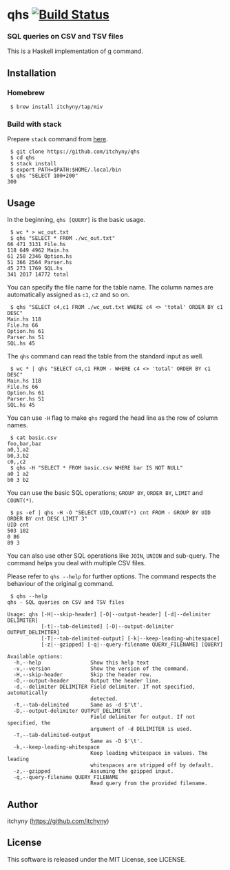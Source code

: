 # qhs [![Build Status](https://travis-ci.org/itchyny/qhs.png?branch=master)](https://travis-ci.org/itchyny/qhs)
### SQL queries on CSV and TSV files
This is a Haskell implementation of [q](https://github.com/harelba/q) command.

## Installation
### Homebrew
```shell
 $ brew install itchyny/tap/miv
```

### Build with stack
Prepare `stack` command from [here](https://docs.haskellstack.org).
```shell
 $ git clone https://github.com/itchyny/qhs
 $ cd qhs
 $ stack install
 $ export PATH=$PATH:$HOME/.local/bin
 $ qhs "SELECT 100+200"
300
```

## Usage
In the beginning, `qhs [QUERY]` is the basic usage.
```
 $ wc * > wc_out.txt
 $ qhs "SELECT * FROM ./wc_out.txt"
66 471 3131 File.hs
118 649 4962 Main.hs
61 258 2346 Option.hs
51 366 2564 Parser.hs
45 273 1769 SQL.hs
341 2017 14772 total
```
You can specify the file name for the table name.
The column names are automatically assigned as `c1`, `c2` and so on.
```
 $ qhs "SELECT c4,c1 FROM ./wc_out.txt WHERE c4 <> 'total' ORDER BY c1 DESC"
Main.hs 118
File.hs 66
Option.hs 61
Parser.hs 51
SQL.hs 45
```

The `qhs` command can read the table from the standard input as well.
```
 $ wc * | qhs "SELECT c4,c1 FROM - WHERE c4 <> 'total' ORDER BY c1 DESC"
Main.hs 118
File.hs 66
Option.hs 61
Parser.hs 51
SQL.hs 45
```

You can use `-H` flag to make `qhs` regard the head line as the row of column names.
```
 $ cat basic.csv
foo,bar,baz
a0,1,a2
b0,3,b2
c0,,c2
 $ qhs -H "SELECT * FROM basic.csv WHERE bar IS NOT NULL"
a0 1 a2
b0 3 b2
```

You can use the basic SQL operations; `GROUP BY`, `ORDER BY`, `LIMIT` and `COUNT(*)`.
```
 $ ps -ef | qhs -H -O "SELECT UID,COUNT(*) cnt FROM - GROUP BY UID ORDER BY cnt DESC LIMIT 3"
UID cnt
503 102
0 86
89 3
```
You can also use other SQL operations like `JOIN`, `UNION` and sub-query.
The command helps you deal with multiple CSV files.

Please refer to `qhs --help` for further options.
The command respects the behaviour of the original [q](https://github.com/harelba/q) command.
```
 $ qhs --help
qhs - SQL queries on CSV and TSV files

Usage: qhs [-H|--skip-header] [-O|--output-header] [-d|--delimiter DELIMITER]
           [-t|--tab-delimited] [-D|--output-delimiter OUTPUT_DELIMITER]
           [-T|--tab-delimited-output] [-k|--keep-leading-whitespace]
           [-z|--gzipped] [-q|--query-filename QUERY_FILENAME] [QUERY]

Available options:
  -h,--help                Show this help text
  -v,--version             Show the version of the command.
  -H,--skip-header         Skip the header row.
  -O,--output-header       Output the header line.
  -d,--delimiter DELIMITER Field delimiter. If not specified, automatically
                           detected.
  -t,--tab-delimited       Same as -d $'\t'.
  -D,--output-delimiter OUTPUT_DELIMITER
                           Field delimiter for output. If not specified, the
                           argument of -d DELIMITER is used.
  -T,--tab-delimited-output
                           Same as -D $'\t'.
  -k,--keep-leading-whitespace
                           Keep leading whitespace in values. The leading
                           whitespaces are stripped off by default.
  -z,--gzipped             Assuming the gzipped input.
  -q,--query-filename QUERY_FILENAME
                           Read query from the provided filename.
```

## Author
itchyny (https://github.com/itchyny)

## License
This software is released under the MIT License, see LICENSE.
